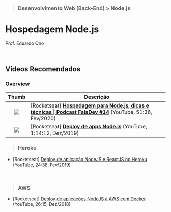 > ### Desenvolvimento Web (Back-End) > Node.js

# Hospedagem Node.js

Prof. Eduardo Ono

<br>

## Vídeos Recomendados

### Overview

| Thumb | Descrição |
| :-:   | --- |
| ![](https://img.youtube.com/vi/NXqgPWqwApY/default.jpg) | [Rocketseat] [**Hospedagem para Node.js, dicas e técnicas \| Podcast FalaDev #14**](https://www.youtube.com/watch?v=NXqgPWqwApY) (YouTube, 51:36, Fev/2020)
| ![](https://img.youtube.com/vi/ICIz5dE3Xfg/default.jpg) | [Rocketseat] [**Deploy de apps Node.js**](https://www.youtube.com/watch?v=ICIz5dE3Xfg) (YouTube, 1:14:12, Dez/2019)

> ### Heroku
* [Rocketseat] [Deploy de aplicação NodeJS e ReactJS no Heroku](https://www.youtube.com/watch?v=-j7vLmBMsEU) (YouTube, 24:38, Fev/2019)

<br>

> ### AWS
* [Rocketseat] [Deploy de aplicações NodeJS à AWS com Docker](https://www.youtube.com/watch?v=kqBCHYf_adA) (YouTube, 26:15, Dez/2018)

<br>
